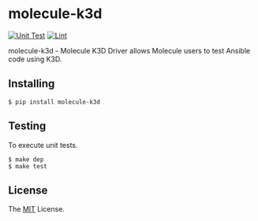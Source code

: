 # molecule-k3d

[![Unit Test](https://github.com/retr0h/molecule-k3d/actions/workflows/unit.yml/badge.svg)](https://github.com/retr0h/molecule-k3d/actions/workflows/unit.yml)
[![Lint](https://github.com/retr0h/molecule-k3d/actions/workflows/lint.yml/badge.svg)](https://github.com/retr0h/molecule-k3d/actions/workflows/lint.yml)

molecule-k3d - Molecule K3D Driver allows Molecule users to test Ansible code using K3D.

## Installing

    $ pip install molecule-k3d

## Testing

To execute unit tests.

    $ make dep
    $ make test

## License

The [MIT] License.

[MIT]: LICENSE
